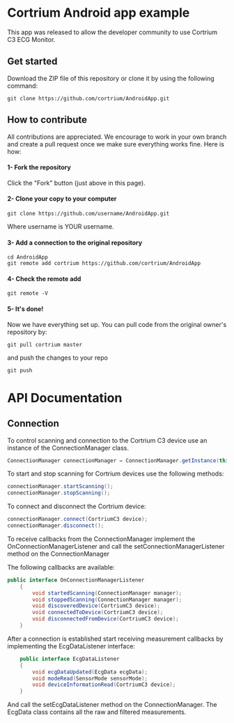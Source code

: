 
# Cortrium Android app example

This app was released to allow the developer community to use Cortrium C3 ECG Monitor.

## Get started 

Download the ZIP file of this repository or clone it by using the following command:
```
git clone https://github.com/cortrium/AndroidApp.git
```
## How to contribute
All contributions are appreciated. We encourage to work in your own branch and create a pull request once we make sure everything works fine.
Here is how:
#### 1- Fork the repository
Click the "Fork" button (just above in this page).
#### 2- Clone your copy to your computer
```
git clone https://github.com/username/AndroidApp.git
```
Where username is YOUR username.
#### 3- Add a connection to the original repository
```
cd AndroidApp
git remote add cortrium https://github.com/cortrium/AndroidApp
```
#### 4- Check the remote add
```
git remote -V
```

#### 5- It's done!
Now we have everything set up.
You can pull code from the original owner's repository by:
```
git pull cortrium master
```
and push the changes to your repo
```
git push
```


# API Documentation

## Connection

To control scanning and connection to the Cortrium C3 device use an instance of the ConnectionManager class. 

```java
ConnectionManager connectionManager = ConnectionManager.getInstance(this);
```

To start and stop scanning for Cortrium devices use the following methods:

```java
connectionManager.startScanning();
connectionManager.stopScanning();
```

To connect and disconnect the Cortrium device:

```java
connectionManager.connect(CortriumC3 device);
connectionManager.disconnect();
```

To receive callbacks from the ConnectionManager implement the OnConnectionManagerListener and call the setConnectionManagerListener method on the ConnectionManager

The following callbacks are available:

```java
public interface OnConnectionManagerListener
    {
        void startedScanning(ConnectionManager manager);
        void stoppedScanning(ConnectionManager manager);
        void discoveredDevice(CortriumC3 device);
        void connectedToDevice(CortriumC3 device);
        void disconnectedFromDevice(CortriumC3 device);
    }
``` 

After a connection is established start receiving measurement callbacks by implementing the EcgDataListener interface:

```java
    public interface EcgDataListener
    {
        void ecgDataUpdated(EcgData ecgData);
        void modeRead(SensorMode sensorMode);
        void deviceInformationRead(CortriumC3 device);
    }
```

And call the setEcgDataListener method on the ConnectionManager. The EcgData class contains all the raw and filtered measurements.
